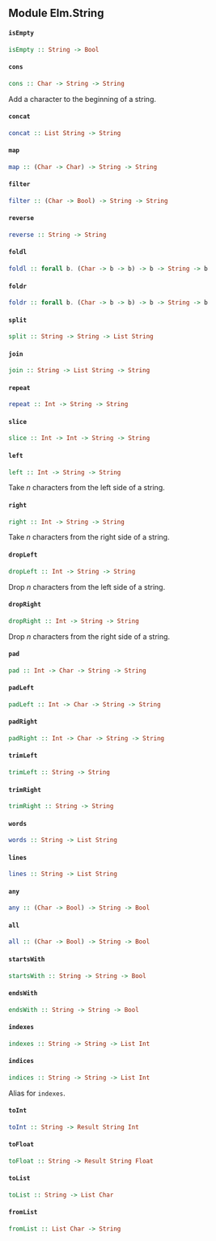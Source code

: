 ## Module Elm.String

#### `isEmpty`

``` purescript
isEmpty :: String -> Bool
```

#### `cons`

``` purescript
cons :: Char -> String -> String
```

Add a character to the beginning of a string. 

#### `concat`

``` purescript
concat :: List String -> String
```

#### `map`

``` purescript
map :: (Char -> Char) -> String -> String
```

#### `filter`

``` purescript
filter :: (Char -> Bool) -> String -> String
```

#### `reverse`

``` purescript
reverse :: String -> String
```

#### `foldl`

``` purescript
foldl :: forall b. (Char -> b -> b) -> b -> String -> b
```

#### `foldr`

``` purescript
foldr :: forall b. (Char -> b -> b) -> b -> String -> b
```

#### `split`

``` purescript
split :: String -> String -> List String
```

#### `join`

``` purescript
join :: String -> List String -> String
```

#### `repeat`

``` purescript
repeat :: Int -> String -> String
```

#### `slice`

``` purescript
slice :: Int -> Int -> String -> String
```

#### `left`

``` purescript
left :: Int -> String -> String
```

Take *n* characters from the left side of a string. 

#### `right`

``` purescript
right :: Int -> String -> String
```

Take *n* characters from the right side of a string. 

#### `dropLeft`

``` purescript
dropLeft :: Int -> String -> String
```

Drop *n* characters from the left side of a string. 

#### `dropRight`

``` purescript
dropRight :: Int -> String -> String
```

Drop *n* characters from the right side of a string. 

#### `pad`

``` purescript
pad :: Int -> Char -> String -> String
```

#### `padLeft`

``` purescript
padLeft :: Int -> Char -> String -> String
```

#### `padRight`

``` purescript
padRight :: Int -> Char -> String -> String
```

#### `trimLeft`

``` purescript
trimLeft :: String -> String
```

#### `trimRight`

``` purescript
trimRight :: String -> String
```

#### `words`

``` purescript
words :: String -> List String
```

#### `lines`

``` purescript
lines :: String -> List String
```

#### `any`

``` purescript
any :: (Char -> Bool) -> String -> Bool
```

#### `all`

``` purescript
all :: (Char -> Bool) -> String -> Bool
```

#### `startsWith`

``` purescript
startsWith :: String -> String -> Bool
```

#### `endsWith`

``` purescript
endsWith :: String -> String -> Bool
```

#### `indexes`

``` purescript
indexes :: String -> String -> List Int
```

#### `indices`

``` purescript
indices :: String -> String -> List Int
```

Alias for `indexes`. 

#### `toInt`

``` purescript
toInt :: String -> Result String Int
```

#### `toFloat`

``` purescript
toFloat :: String -> Result String Float
```

#### `toList`

``` purescript
toList :: String -> List Char
```

#### `fromList`

``` purescript
fromList :: List Char -> String
```


